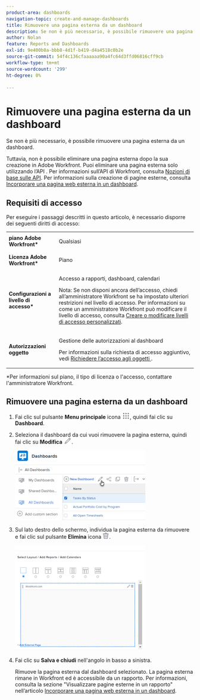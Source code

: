 ```yaml
---
product-area: dashboards
navigation-topic: create-and-manage-dashboards
title: Rimuovere una pagina esterna da un dashboard
description: Se non è più necessario, è possibile rimuovere una pagina esterna da un dashboard.
author: Nolan
feature: Reports and Dashboards
exl-id: 9e400b8a-bbb8-4d1f-b419-d4a4518c0b2e
source-git-commit: 54f4c136cfaaaaaa90a4fc64d3ffd06816cff9cb
workflow-type: tm+mt
source-wordcount: '299'
ht-degree: 0%

---
```


# Rimuovere una pagina esterna da un dashboard

Se non è più necessario, è possibile rimuovere una pagina esterna da un dashboard.

Tuttavia, non è possibile eliminare una pagina esterna dopo la sua creazione in Adobe Workfront. Puoi eliminare una pagina esterna solo utilizzando l’API . Per informazioni sull’API di Workfront, consulta [Nozioni di base sulle API](../../../wf-api/general/api-basics.md). Per informazioni sulla creazione di pagine esterne, consulta [Incorporare una pagina web esterna in un dashboard](../../../reports-and-dashboards/dashboards/creating-and-managing-dashboards/embed-external-web-page-dashboard.md).

## Requisiti di accesso

Per eseguire i passaggi descritti in questo articolo, è necessario disporre dei seguenti diritti di accesso:

<table style="table-layout:auto"> 
 <col> 
 <col> 
 <tbody> 
  <tr> 
   <td role="rowheader"><strong>piano Adobe Workfront*</strong></td> 
   <td> <p>Qualsiasi</p> </td> 
  </tr> 
  <tr> 
   <td role="rowheader"><strong>Licenza Adobe Workfront*</strong></td> 
   <td> <p>Piano </p> </td> 
  </tr> 
  <tr> 
   <td role="rowheader"><strong>Configurazioni a livello di accesso*</strong></td> 
   <td> <p>Accesso a rapporti, dashboard, calendari</p> <p>Nota: Se non disponi ancora dell’accesso, chiedi all’amministratore Workfront se ha impostato ulteriori restrizioni nel livello di accesso. Per informazioni su come un amministratore Workfront può modificare il livello di accesso, consulta <a href="../../../administration-and-setup/add-users/configure-and-grant-access/create-modify-access-levels.md" class="MCXref xref">Creare o modificare livelli di accesso personalizzati</a>.</p> </td> 
  </tr> 
  <tr> 
   <td role="rowheader"><strong>Autorizzazioni oggetto</strong></td> 
   <td> <p>Gestione delle autorizzazioni al dashboard</p> <p>Per informazioni sulla richiesta di accesso aggiuntivo, vedi <a href="../../../workfront-basics/grant-and-request-access-to-objects/request-access.md" class="MCXref xref">Richiedere l’accesso agli oggetti </a>.</p> </td> 
  </tr> 
 </tbody> 
</table>

&#42;Per informazioni sul piano, il tipo di licenza o l&#39;accesso, contattare l&#39;amministratore Workfront.

## Rimuovere una pagina esterna da un dashboard

1. Fai clic sul pulsante **Menu principale** icona ![](assets/main-menu-icon.png), quindi fai clic su **Dashboard**.
1. Seleziona il dashboard da cui vuoi rimuovere la pagina esterna, quindi fai clic su **Modifica** ![](assets/edit-icon.png).

   ![Seleziona l’icona Modifica .](assets/nwe-editdashboard2021-350x188.png)

1. Sul lato destro dello schermo, individua la pagina esterna da rimuovere e fai clic sul pulsante **Elimina** icona ![](assets/delete.png).

   ![](assets/delete-external-page-icon-inside-dashboard-nwe-350x284.png)

1. Fai clic su **Salva e chiudi** nell&#39;angolo in basso a sinistra.

   Rimuove la pagina esterna dal dashboard selezionato. La pagina esterna rimane in Workfront ed è accessibile da un rapporto. Per informazioni, consulta la sezione &quot;Visualizzare pagine esterne in un rapporto&quot; nell’articolo [Incorporare una pagina web esterna in un dashboard](../../../reports-and-dashboards/dashboards/creating-and-managing-dashboards/embed-external-web-page-dashboard.md).
